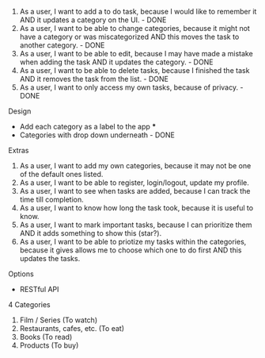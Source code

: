 <!-- As a \_**\_, I want to \_\_\_**, because \_\_\_\_. -->

1. As a user, I want to add a to do task, because I would like to remember it AND it updates a category on the UI. - DONE
2. As a user, I want to be able to change categories, because it might not have a category or was miscategorized AND this moves the task to another category. - DONE
3. As a user, I want to be able to edit, because I may have made a mistake when adding the task AND it updates the category. - DONE
4. As a user, I want to be able to delete tasks, because I finished the task AND it removes the task from the list. - DONE
5. As a user, I want to only access my own tasks, because of privacy. - DONE

Design

- Add each category as a label to the app **\*** 
- Categories with drop down underneath - DONE

Extras

1. As a user, I want to add my own categories, because it may not be one of the default ones listed.
2. As a user, I want to be able to register, login/logout, update my profile.
3. As a user, I want to see when tasks are added, because I can track the time till completion.
4. As a user, I want to know how long the task took, because it is useful to know.
5. As a user, I want to mark important tasks, because I can prioritize them AND it adds something to show this (star?). 
6. As a user, I want to be able to priotize my tasks within the categories, because it gives allows me to choose which one to do first AND this updates the tasks.

Options

- RESTful API

4 Categories
1. Film / Series (To watch)
2. Restaurants, cafes, etc. (To eat)
3. Books (To read)
4. Products (To buy)
